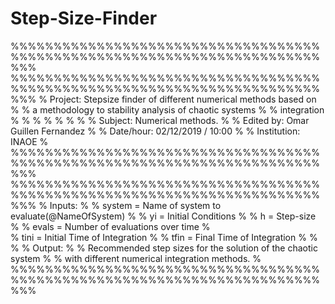 # Step-Size-Finder

%%%%%%%%%%%%%%%%%%%%%%%%%%%%%%%%%%%%%%%%%%%%%%%%%%%%%%%%%%%%%%%%%%%%%%%%%%%
%%%%%%%%%%%%%%%%%%%%%%%%%%%%%%%%%%%%%%%%%%%%%%%%%%%%%%%%%%%%%%%%%%%%%%%%%%%
% Project:      Stepsize finder of different numerical methods based on   %
%               a methodology to stability analysis of chaotic systems    %
%               integration                                               %
%                                                                         %
%                                                                         %
%                                                                         %
% Subject:      Numerical methods.                                        %
% Edited by:    Omar Guillen Fernandez                                    %
% Date/hour:    02/12/2019   /  10:00                                     %
% Institution:  INAOE                                                     %
%%%%%%%%%%%%%%%%%%%%%%%%%%%%%%%%%%%%%%%%%%%%%%%%%%%%%%%%%%%%%%%%%%%%%%%%%%%
%%%%%%%%%%%%%%%%%%%%%%%%%%%%%%%%%%%%%%%%%%%%%%%%%%%%%%%%%%%%%%%%%%%%%%%%%%%
% Inputs:                                                                 %
%         system = Name of system to evaluate(@NameOfSystem)              %
%		      yi     = Initial Conditions                                     %
%         h      = Step-size                                              %
%         evals  = Number of evaluations over time                        %                        
%         tini   = Initial Time of Integration                            %
%         tfin   = Final Time of Integration                              %
%                                                                         %
% Output:                                                                 %
%         Recommended step sizes for the solution of the chaotic system   %
%         with different numerical integration methods.                   %
%%%%%%%%%%%%%%%%%%%%%%%%%%%%%%%%%%%%%%%%%%%%%%%%%%%%%%%%%%%%%%%%%%%%%%%%%%%
